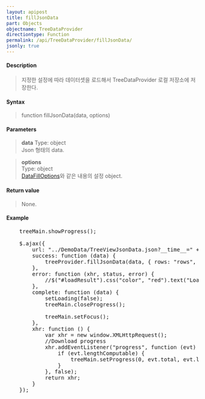 ```yaml
---
layout: apipost
title: fillJsonData
part: Objects
objectname: TreeDataProvider
directiontype: Function
permalink: /api/TreeDataProvider/fillJsonData/
jsonly: true
---
```



#### Description

> 지정한 설정에 따라 데이터셋을 로드해서 TreeDataProvider 로컬 저장소에 저장한다. 

#### Syntax

> function fillJsonData(data, options)

#### Parameters

> **data**
> Type: object  
> Json 형태의 data.  

> **options**  
> Type: object    
> [DataFillOptions](/api/types/DataFillOptions/)와 같은 내용의 설정 object.    

#### Return value

> None.   

#### Example

<pre class="prettyprint">
    treeMain.showProgress();

    $.ajax({
        url: "../DemoData/TreeViewJsonData.json?__time__=" + new Date().getTime(),
        success: function (data) {
            treeProvider.fillJsonData(data, { rows: "rows", icon: "icon" });
        },
        error: function (xhr, status, error) {
            //$("#loadResult").css("color", "red").text("Load failed: " + error).show();
        },
        complete: function (data) {
            setLoading(false);
            treeMain.closeProgress();

            treeMain.setFocus();
        },
        xhr: function () {
            var xhr = new window.XMLHttpRequest();
            //Download progress
            xhr.addEventListener("progress", function (evt) {
                if (evt.lengthComputable) {
                    treeMain.setProgress(0, evt.total, evt.loaded);
                }
            }, false);
            return xhr;
        }
    });
</pre>

